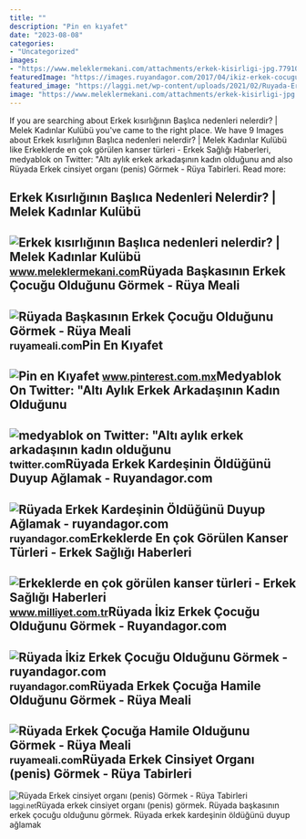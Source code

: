 ```yaml
---
title: ""
description: "Pin en kıyafet"
date: "2023-08-08"
categories:
- "Uncategorized"
images:
- "https://www.meleklermekani.com/attachments/erkek-kisirligi-jpg.77910/"
featuredImage: "https://images.ruyandagor.com/2017/04/ikiz-erkek-cocugu-oldugunu-gormek-2323.jpg"
featured_image: "https://laggi.net/wp-content/uploads/2021/02/Ruyada-Erkek-cinsiyet-organi-(penis)-Gormek-CaddeSekiz.jpg"
image: "https://www.meleklermekani.com/attachments/erkek-kisirligi-jpg.77910/"
---
```


If you are searching about Erkek kısırlığının Başlıca nedenleri nelerdir? | Melek Kadınlar Kulübü you've came to the right place. We have 9 Images about Erkek kısırlığının Başlıca nedenleri nelerdir? | Melek Kadınlar Kulübü like Erkeklerde en çok görülen kanser türleri - Erkek Sağlığı Haberleri, medyablok on Twitter: "Altı aylık erkek arkadaşının kadın olduğunu and also Rüyada Erkek cinsiyet organı (penis) Görmek - Rüya Tabirleri. Read more:

Erkek Kısırlığının Başlıca Nedenleri Nelerdir? | Melek Kadınlar Kulübü
----------------------------------------------------------------------

 ![Erkek kısırlığının Başlıca nedenleri nelerdir? | Melek Kadınlar Kulübü](https://www.meleklermekani.com/attachments/erkek-kisirligi-jpg.77910/) <small>www.meleklermekani.com</small>Rüyada Başkasının Erkek Çocuğu Olduğunu Görmek - Rüya Meali
-----------------------------------------------------------

 ![Rüyada Başkasının Erkek Çocuğu Olduğunu Görmek - Rüya Meali](http://ruyameali.com/wp-content/uploads/2019/06/ruyada-baskasinin-erkek-cocugu-bebegi-oldugunu-gormek.jpg) <small>ruyameali.com</small>Pin En Kıyafet
--------------

 ![Pin en Kıyafet](https://i.pinimg.com/originals/21/6d/77/216d77e3b57f7a374e4133782f62e0ec.jpg) <small>www.pinterest.com.mx</small>Medyablok On Twitter: "Altı Aylık Erkek Arkadaşının Kadın Olduğunu
------------------------------------------------------------------

 ![medyablok on Twitter: "Altı aylık erkek arkadaşının kadın olduğunu](https://pbs.twimg.com/media/Fd-tomkXEAImt3G.jpg) <small>twitter.com</small>Rüyada Erkek Kardeşinin Öldüğünü Duyup Ağlamak - Ruyandagor.com
---------------------------------------------------------------

 ![Rüyada Erkek Kardeşinin Öldüğünü Duyup Ağlamak - ruyandagor.com](https://images.ruyandagor.com/2017/05/erkek-kardesinin-oldugunu-duyup-aglamak-1159.jpg) <small>ruyandagor.com</small>Erkeklerde En çok Görülen Kanser Türleri - Erkek Sağlığı Haberleri
------------------------------------------------------------------

 ![Erkeklerde en çok görülen kanser türleri - Erkek Sağlığı Haberleri](http://i.milliyet.com.tr/YeniAnaResim/2017/04/04/erkeklerde-en-cok-gorulen-kanser-turleri-8868444.Jpeg) <small>www.milliyet.com.tr</small>Rüyada İkiz Erkek Çocuğu Olduğunu Görmek - Ruyandagor.com
---------------------------------------------------------

 ![Rüyada İkiz Erkek Çocuğu Olduğunu Görmek - ruyandagor.com](https://images.ruyandagor.com/2017/04/ikiz-erkek-cocugu-oldugunu-gormek-2323.jpg) <small>ruyandagor.com</small>Rüyada Erkek Çocuğa Hamile Olduğunu Görmek - Rüya Meali
-------------------------------------------------------

 ![Rüyada Erkek Çocuğa Hamile Olduğunu Görmek - Rüya Meali](http://ruyameali.com/wp-content/uploads/2018/05/erkek-cocuga-dokuz-aylik-hamile-oldugunu-gormek.jpg) <small>ruyameali.com</small>Rüyada Erkek Cinsiyet Organı (penis) Görmek - Rüya Tabirleri
------------------------------------------------------------

 ![Rüyada Erkek cinsiyet organı (penis) Görmek - Rüya Tabirleri](https://laggi.net/wp-content/uploads/2021/02/Ruyada-Erkek-cinsiyet-organi-(penis)-Gormek-CaddeSekiz.jpg) <small>laggi.net</small>Rüyada erkek cinsiyet organı (penis) görmek. Rüyada başkasının erkek çocuğu olduğunu görmek. Rüyada erkek kardeşinin öldüğünü duyup ağlamak
